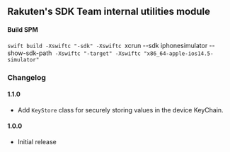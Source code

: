 ## Rakuten's SDK Team internal utilities module

#### Build SPM
`swift build -Xswiftc "-sdk" -Xswiftc `xcrun --sdk iphonesimulator --show-sdk-path` -Xswiftc "-target" -Xswiftc "x86_64-apple-ios14.5-simulator"`

### Changelog

#### 1.1.0

- Add `KeyStore` class for securely storing values in the device KeyChain.

#### 1.0.0

- Initial release

